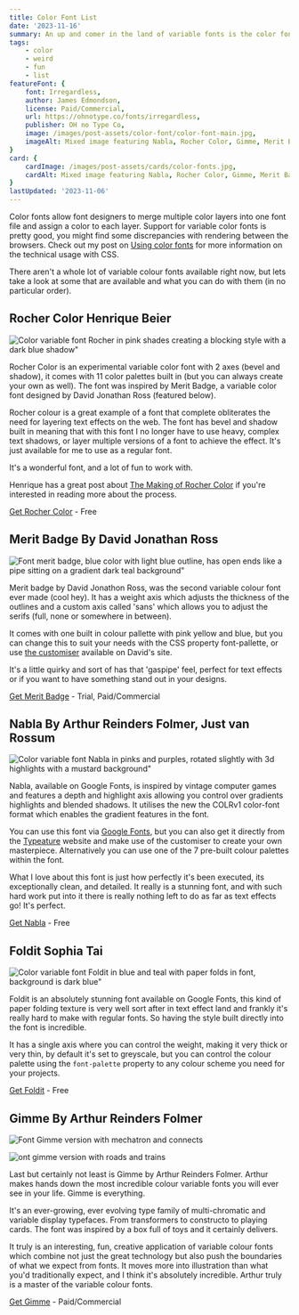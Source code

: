 ```yaml
---
title: Color Font List
date: '2023-11-16'
summary: An up and comer in the land of variable fonts is the color font variable font! You'll be amazed and what these fonts give you out of the box.
tags:
    - color
    - weird
    - fun
    - list
featureFont: {
    font: Irregardless, 
    author: James Edmondson,
    license: Paid/Commercial,
    url: https://ohnotype.co/fonts/irregardless,
    publisher: OH no Type Co,   
    image: /images/post-assets/color-font/color-font-main.jpg,
    imageAlt: Mixed image featuring Nabla, Rocher Color, Gimme, Merit Badge and Fold It fonts
}
card: {
    cardImage: /images/post-assets/cards/color-fonts.jpg,
    cardAlt: Mixed image featuring Nabla, Rocher Color, Gimme, Merit Badge and Fold It fonts on an angle
}
lastUpdated: '2023-11-06'
---
```


Color fonts allow font designers to merge multiple color layers into one font file and assign a color to each layer. Support for variable color fonts is pretty good, you might find some discrepancies with rendering between the browsers. Check out my post on [Using color fonts](/posts/using-color-fonts) for more information on the technical usage with CSS.

There aren't a whole lot of variable colour fonts available right now, but lets take a look at some that are available and what you can do with them (in no particular order).

## Rocher Color <span class="author">Henrique Beier</span>

![Color variable font Rocher in pink shades creating a blocking style with a dark blue shadow"](/images/post-assets/color-font/rocher-color.jpg)

Rocher Color is an experimental variable color font with 2 axes (bevel and shadow), it comes with 11 color palettes built in (but you can always create your own as well). The font was inspired by Merit Badge, a variable color font designed by David Jonathan Ross (featured below).

Rocher colour is a great example of a font that complete obliterates the need for layering text effects on the web. The font has bevel and shadow built in meaning that with this font I no longer have to use heavy, complex text shadows, or layer multiple versions of a font to achieve the effect. It's just available for me to use as a regular font. 

It's a wonderful font, and a lot of fun to work with.

Henrique has a great post about [The Making of Rocher Color](https://www.harbortype.com/rocher-color-making-a-variable-color-font/) if you're interested in reading more about the process.

[Get Rocher Color](https://www.harbortype.com/fonts/rocher-color/) - Free


## Merit Badge <span class="author">By David Jonathan Ross</span>

![Font merit badge, blue color with light blue outline, has open ends like a pipe sitting on a gradient dark teal background"](/images/post-assets/color-font/merit-badge.jpg)

Merit badge by David Jonathon Ross, was the second variable colour font ever made (cool hey). It has a weight axis which adjusts the thickness of the outlines and a custom axis called 'sans' which allows you to adjust the serifs (full, none or somewhere in between). 

It comes with one built in colour pallette with pink yellow and blue, but you can change this to suit your needs with the CSS property font-pallette, or use [the customiser](https://tools.djr.com/color-font-customizer/) available on David's site. 

It's a little quirky and sort of has that 'gaspipe' feel, perfect for text effects or if you want to have something stand out in your designs.

[Get Merit Badge](https://djr.com/merit-badge/) - Trial, Paid/Commercial


## Nabla  <span class="author">By Arthur Reinders Folmer, Just van Rossum</span>

![Color variable font Nabla in pinks and purples, rotated slightly with 3d highlights with a mustard background"](/images/post-assets/color-font/nabla-color.jpg)

Nabla, available on Google Fonts, is inspired by vintage computer games and features a depth and highlight axis allowing you control over gradients highlights and blended shadows. It utilises the new the COLRv1 color-font format which enables the gradient features in the font.

You can use this font via [Google Fonts](https://fonts.google.com/specimen/Nabla?vfonly=true&coloronly=true), but you can also get it directly from the [Typeature](https://nabla.typearture.com/) website and make use of the customiser to create your own masterpiece. Alternatively you can use one of the 7 pre-built colour palettes within the font. 

What I love about this font is just how perfectly it's been executed, its exceptionally clean, and detailed. It really is a stunning font, and with such hard work put into it there is really nothing left to do as far as text effects go! It's perfect.

[Get Nabla](https://fonts.google.com/specimen/Nabla?vfonly=true&coloronly=true) - Free

## Foldit  <span class="author">Sophia Tai</span>


![Color variable font Foldit in blue and teal with paper folds in font, background is dark blue"](/images/post-assets/color-font/foldit-color.jpg)

Foldit is an absolutely stunning font available on Google Fonts, this kind of paper folding texture is very well sort after in text effect land and frankly it's really hard to make with regular fonts. So having the style built directly into the font is incredible.

It has a single axis where you can control the weight, making it very thick or very thin, by default it's set to greyscale, but you can control the colour palette using the `font-palette` property to any colour scheme you need for your projects. 

[Get Foldit](https://fonts.google.com/specimen/Foldit?vfonly=true&coloronly=true) - Free

## Gimme <span class="author">By Arthur Reinders Folmer</span>

![Font Gimme version with mechatron and connects](/images/post-assets/color-font/gimme.jpg)

![ont gimme version with roads and trains](/images/post-assets/color-font/gimme-2.jpg)

Last but certainly not least is Gimme by Arthur Reinders Folmer. Arthur makes hands down the most incredible colour variable fonts you will ever see in your life. Gimme is everything. 

It's an ever-growing, ever evolving type family of multi-chromatic and variable display typefaces. From transformers to constructo to playing cards. The font was inspired by a box full of toys and it certainly delivers. 

It truly is an interesting, fun, creative application of variable colour fonts which combine not just the great technology but also push the boundaries of what we expect from fonts. It moves more into illustration than what you'd traditionally expect, and I think it's absolutely incredible. Arthur truly is a master of the variable colour fonts.

[Get Gimme](https://www.futurefonts.xyz/typearture/gimme) - Paid/Commercial
